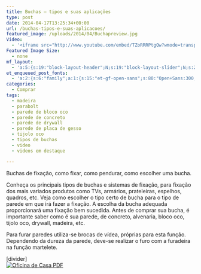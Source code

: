 ```yaml
---
title: Buchas – tipos e suas aplicações
type: post
date: 2014-04-17T13:25:34+00:00
url: /buchas-tipos-e-suas-aplicacoes/
featured_image: /uploads/2014/04/Buchapreview.jpg
Video:
  - '<iframe src="http://www.youtube.com/embed/TZoRRRPtgQw?wmode=transparent" frameborder="0" width="620" height="380"></iframe>'
Featured Image Size:
  - none
mf_layout:
  - 'a:5:{s:19:"block-layout-header";N;s:19:"block-layout-slider";N;s:22:"block-layout-structure";s:10:"full-width";s:25:"block-layout-left_sidebar";s:12:"blog-sidebar";s:26:"block-layout-right_sidebar";s:12:"blog-sidebar";}'
et_enqueued_post_fonts:
  - 'a:2:{s:6:"family";a:1:{s:15:"et-gf-open-sans";s:80:"Open+Sans:300,300italic,regular,italic,600,600italic,700,700italic,800,800italic";}s:6:"subset";a:2:{i:0;s:5:"latin";i:1;s:9:"latin-ext";}}'
categories:
  - Comprar
tags:
  - madeira
  - parabolt
  - parede de bloco oco
  - parede de concreto
  - parede de drywall
  - parede de placa de gesso
  - tijolo oco
  - tipos de buchas
  - video
  - videos em destaque

---
```

Buchas de fixação, como fixar, como pendurar, como escolher uma bucha.

Conheça os principais tipos de buchas e sistemas de fixação, para fixação dos mais variados produtos como TVs, armários, prateleiras, espelhos, quadros, etc. Veja como escolher o tipo certo de bucha para o tipo de parede em que irá fazer a fixação. A escolha da bucha adequada proporcionará uma fixação bem sucedida. Antes de comprar sua bucha, é importante saber como é sua parede, de concreto, alvenaria, bloco oco, tijolo oco, drywall, madeira, etc.

Para furar paredes utiliza-se brocas de vídea, próprias para esta função. Dependendo da dureza da parede, deve-se realizar o furo com a furadeira na função martelete.

[divider]  
[![Oficina de Casa PDF][1]][2]

 [1]: /uploads/pdf/download-pdf.png
 [2]: /uploads/2014/04/buchas.pdf "Faça o download do PDF"